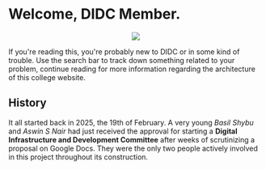# Welcome, DIDC Member. <!-- {docsify-ignore-all} -->

<center>

![](https://media1.tenor.com/m/kwzc6dYZehgAAAAC/melcow-%E0%B4%95%E0%B4%B2%E0%B5%8D%E0%B4%AF%E0%B4%BE%E0%B4%A3.gif) </center>

If you're reading this, you're probably new to DIDC or in some kind of trouble. Use the search bar to track down something related to your problem, continue reading for more information regarding the architecture of this college website.

## History

It all started back in 2025, the 19th of February. A very young *Basil Shybu* and *Aswin S Nair* had just received the approval for
starting a **Digital Infrastructure and Development Committee** after weeks of scrutinizing a proposal on Google Docs. They were the only two people actively involved in this project throughout its construction.
